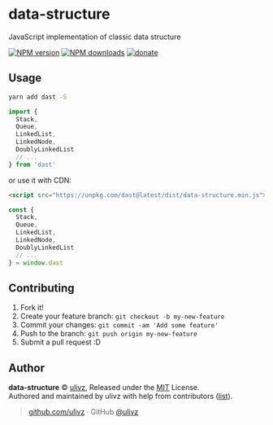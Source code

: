 # data-structure

JavaScript implementation of classic data structure

<a href="https://npmjs.com/package/dast"><img src="https://img.shields.io/npm/v/dast.svg?style=flat" alt="NPM version"></a> 
<a href="https://npmjs.com/package/dast"><img src="https://img.shields.io/npm/dm/dast.svg?style=flat" alt="NPM downloads"></a>
<a href="https://github.com/ulivz/donate"><img src="https://img.shields.io/badge/$-donate-ff69b4.svg?maxAge=2592000&amp;style=flat" alt="donate"></a>

## Usage

```bash
yarn add dast -S
```

```js
import {
  Stack,
  Queue,
  LinkedList,
  LinkedNode,
  DoublyLinkedList
  // ...
} from 'dast'
```

or use it with CDN:

```html
<script src="https://unpkg.com/dast@latest/dist/data-structure.min.js"></script>
```

```js
const {
  Stack,
  Queue,
  LinkedList,
  LinkedNode,
  DoublyLinkedList
  // ...
} = window.dast
```

## Contributing

1. Fork it!
2. Create your feature branch: `git checkout -b my-new-feature`
3. Commit your changes: `git commit -am 'Add some feature'`
4. Push to the branch: `git push origin my-new-feature`
5. Submit a pull request :D


## Author

**data-structure** © [ulivz](https://github.com/ULIVZ), Released under the [MIT](./LICENSE) License.<br>
Authored and maintained by ulivz with help from contributors ([list](https://github.com/ULIVZ/data-structure/contributors)).

> [github.com/ulivz](https://github.com/ulivz) · GitHub [@ulivz](https://github.com/ULIVZ)
